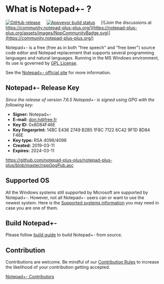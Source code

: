 What is Notepad+- ?
===================

[![GitHub release](https://img.shields.io/github/release/notepad-plus-plus/notepad-plus-plus.svg)](../../releases/latest)
&nbsp;&nbsp;&nbsp;&nbsp;[![Appveyor build status](https://ci.appveyor.com/api/projects/status/github/notepad-plus-plus/notepad-plus-plus?branch=master&svg=true)](https://ci.appveyor.com/project/donho/notepad-plus-plus)
&nbsp;&nbsp;&nbsp;&nbsp;[![Join the discussions at https://community.notepad-plus-plus.org/](https://notepad-plus-plus.org/assets/images/NppCommunityBadge.svg)](https://community.notepad-plus-plus.org/)

Notepad+- is a free (free as in both "free speech" and "free beer") source code
editor and Notepad replacement that supports several programming languages and
natural languages. Running in the MS Windows environment, its use is governed by
[GPL License](LICENSE).

See the [Notepad+- official site](https://notepad-plus-plus.org/) for more information.

Notepad+- Release Key
---------------------
_Since the release of version 7.6.5 Notepad+- is signed using GPG with the following key:_

- **Signer:** Notepad+-
- **E-mail:** don.h@free.fr
- **Key ID:** 0x8D84F46E
- **Key fingerprint:** 14BC E436 2749 B2B5 1F8C 7122 6C42 9F1D 8D84 F46E
- **Key type:** RSA 4096/4096
- **Created:** 2019-03-11
- **Expires:** 2024-03-11

https://github.com/notepad-plus-plus/notepad-plus-plus/blob/master/nppGpgPub.asc


Supported OS
------------

All the Windows systems still supported by Microsoft are supported by Notepad+-. However, not all Notepad+- users can or want to use the newest system. Here is the [Supported systems information](SUPPORTED_SYSTEM.md) you may need in case you are one of them.




Build Notepad+-
---------------

Please follow [build guide](BUILD.md) to build Notepad+- from source.


Contribution
------------

Contributions are welcome. Be mindful of our [Contribution Rules](CONTRIBUTING.md) to increase the likelihood of your contribution getting accepted.

[Notepad+- Contributors](https://github.com/notepad-plus-plus/notepad-plus-plus/graphs/contributors)

